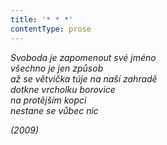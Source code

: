```yaml
---
title: '* * *'
contentType: prose
---
```


<section>

_Svoboda je zapomenout své jméno  
všechno je jen způsob  
až se větvička túje na naší zahradě  
dotkne vrcholku borovice  
na protějším kopci  
nestane se vůbec nic_

</section>

<section>

_(2009)_

</section>
